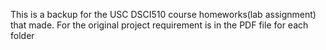 This is a backup for the USC DSCI510 course homeworks(lab assignment) that made.
For the original project requirement is in the PDF file for each folder
